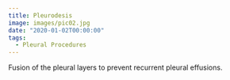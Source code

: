 ```yaml
---
title: Pleurodesis
image: images/pic02.jpg
date: "2020-01-02T00:00:00"
tags:
  - Pleural Procedures
---
```

Fusion of the pleural layers to prevent recurrent pleural effusions.